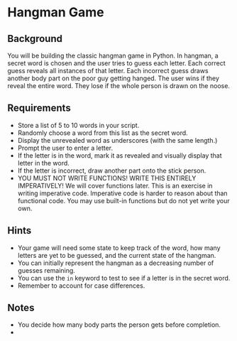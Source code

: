 # Hangman Game

## Background

You will be building the classic hangman game in Python. In hangman, a secret word is chosen and the user tries to guess each letter. Each correct guess reveals all instances of that letter. Each incorrect guess draws another body part on the poor guy getting hanged. The user wins if they reveal the entire word. They lose if the whole person is drawn on the noose.

## Requirements

* Store a list of 5 to 10 words in your script.
* Randomly choose a word from this list as the secret word.
* Display the unrevealed word as underscores (with the same length.)
* Prompt the user to enter a letter.
* If the letter is in the word, mark it as revealed and visually display that letter in the word.
* If the letter is incorrect, draw another part onto the stick person.
* YOU MUST NOT WRITE FUNCTIONS! WRITE THIS ENTIRELY IMPERATIVELY! We will cover functions later. This is an exercise in writing imperative code. Imperative code is harder to reason about than functional code. You may use built-in functions but do not yet write your own.

## Hints

* Your game will need some state to keep track of the word, how many letters are yet to be guessed, and the current state of the hangman.
* You can initially represent the hangman as a decreasing number of guesses remaining.
* You can use the `in` keyword to test to see if a letter is in the secret word.
* Remember to account for case differences.

## Notes

* You decide how many body parts the person gets before completion.
* 